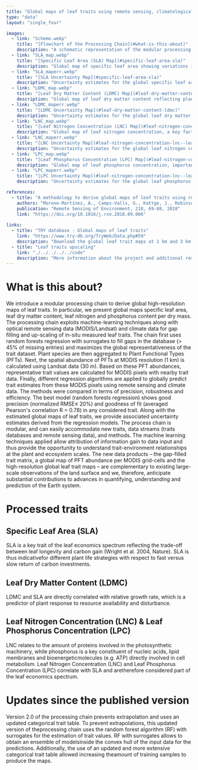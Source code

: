 ```yaml
---
title: "Global maps of leaf traits using remote sensing, climatological data, the TRY traits database, and machine learning"
type: "data"
layout: "single_four"

images:
  - link: "Scheme.webp"
    title: "[Flowchart of the Processing Chain](#what-is-this-about)"
    description: "A schematic representation of the modular processing chain used for deriving global leaf trait maps."
  - link: "SLA_map.webp"
    title: "[Specific Leaf Area (SLA) Map](#specific-leaf-area-sla)"
    description: "Global map of specific leaf area showing variations in plant leaf traits across the globe."
  - link: "SLA_maperr.webp"
    title: "[SLA Uncertainty Map](#specific-leaf-area-sla)"
    description: "Uncertainty estimates for the global specific leaf area (SLA) map."
  - link: "LDMC_map.webp"
    title: "[Leaf Dry Matter Content (LDMC) Map](#leaf-dry-matter-content-ldmc)"
    description: "Global map of leaf dry matter content reflecting plant growth strategies."
  - link: "LDMC_maperr.webp"
    title: "[LDMC Uncertainty Map](#leaf-dry-matter-content-ldmc)"
    description: "Uncertainty estimates for the global leaf dry matter content (LDMC) map."
  - link: "LNC_map.webp"
    title: "[Leaf Nitrogen Concentration (LNC) Map](#leaf-nitrogen-concentration-lnc--leaf-phosphorus-concentration-lpc)"
    description: "Global map of leaf nitrogen concentration, a key factor in photosynthesis."
  - link: "LNC_maperr.webp"
    title: "[LNC Uncertainty Map](#leaf-nitrogen-concentration-lnc--leaf-phosphorus-concentration-lpc)"
    description: "Uncertainty estimates for the global leaf nitrogen concentration (LNC) map."
  - link: "LPC_map.webp"
    title: "[Leaf Phosphorus Concentration (LPC) Map](#leaf-nitrogen-concentration-lnc--leaf-phosphorus-concentration-lpc)"
    description: "Global map of leaf phosphorus concentration, important for cellular metabolism."
  - link: "LPC_maperr.webp"
    title: "[LPC Uncertainty Map](#leaf-nitrogen-concentration-lnc--leaf-phosphorus-concentration-lpc)"
    description: "Uncertainty estimates for the global leaf phosphorus concentration (LPC) map."

references:
  - title: "A methodology to derive global maps of leaf traits using remote sensing and climate data"
    authors: "Moreno-Martínez, Á., Camps-Valls, G., Kattge, J., Robinson, N., Reichstein, M., Bodegom, P. V., Kramer, K., Cornelissen, J. H. C., Reich, P. B., Bahn, M., Niinemets, Ü., Peñuelas, J., Craine, J., Cerabolini, B., Minden, V., Laughlin, D. C., Sack, L., Allred, B., Baraloto, C., Byun, C., Soudzilovskaia, N. A., Running, S. W."
    publication: "Remote Sensing of Environment, 218, 69-88, 2018"
    link: "https://doi.org/10.1016/j.rse.2018.09.006"
    
links:
  - title: "TRY database - Global maps of leaf traits"
    link: "https://www.try-db.org/TryWeb/Data.php#59"
    description: "Download the global leaf trait maps at 1 km and 3 km spatial resolution from the TRY database."
  - title: "Leaf traits upscaling"
    link: "./../../../../code"
    description: "More information about the project and additional resources."
---
```




# What is this about?
We introduce a modular processing chain to derive global high-resolution maps of leaf traits. In particular, we present global maps specific leaf area, leaf dry matter content, leaf nitrogen and phosphorus content per dry mass. The processing chain exploits machine-learning techniques along with optical remote sensing data (MODIS/Landsat) and climate data for gap filling and up-scaling of in-situ measured leaf traits. The chain first uses random forests regression with surrogates to fill gaps in the database (> 45% of missing entries) and maximizes the global representativeness of the trait dataset. Plant species are then aggregated to Plant Functional Types (PFTs). Next, the spatial abundance of PFTs at MODIS resolution (1 km) is calculated using Landsat data (30 m). Based on these PFT abundances, representative trait values are calculated for MODIS pixels with nearby trait data. Finally, different regression algorithms are applied to globally predict trait estimates from these MODIS pixels using remote sensing and climate data. The methods were compared in terms of precision, robustness and efficiency. The best model (random forests regression) shows good precision (normalized RMSE≤ 20%) and goodness of fit (averaged Pearson's correlation R = 0.78) in any considered trait. Along with the estimated global maps of leaf traits, we provide associated uncertainty estimates derived from the regression models. The process chain is modular, and can easily accommodate new traits, data streams (traits databases and remote sensing data), and methods. The machine learning techniques applied allow attribution of information gain to data input and thus provide the opportunity to understand trait-environment relationships at the plant and ecosystem scales. The new data products – the gap-filled trait matrix, a global map of PFT abundance per MODIS grid-cells and the high-resolution global leaf trait maps – are complementary to existing large-scale observations of the land surface and we, therefore, anticipate substantial contributions to advances in quantifying, understanding and prediction of the Earth system.

# Processed traits

## Specific Leaf Area (SLA)
SLA is a key trait of the leaf economics spectrum reflecting the trade-off between leaf longevity and carbon gain (Wright et al. 2004, Nature). SLA is thus indicativefor different plant life strategies with respect to fast versus slow return of carbon investments.

## Leaf Dry Matter Content (LDMC)
LDMC and SLA are directly correlated with relative growth rate, which is a predictor of plant response to resource availability and disturbance.

## Leaf Nitrogen Concentration (LNC) & Leaf Phosphorus Concentration (LPC)
LNC relates to the amount of proteins involved in the photosynthetic machinery, while phosphorus is a key constituent of nucleic acids, lipid membranes and bioenergeticmolecules (e.g. ATP) directly involved in cell metabolism. Leaf Nitrogen Concentration (LNC) and Leaf Phosphorus Concentration (LPC) correlate with SLA and aretherefore considered part of the leaf economics spectrum.

# Updates since the published version
Version 2.0 of the processing chain prevents extrapolation and uses an updated categorical trait table. To prevent extrapolations, this updated version of theprocessing chain uses the random forest algorithm (RF) with surrogates for the estimation of trait values. RF with surrogates allows to obtain an ensemble of modelsinside the convex hull of the input data for the predictions. Additionally, the use of an updated and more extensive categorical trait table allowed increasing theamount of training samples to produce the maps.